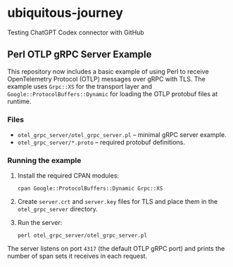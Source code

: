 # ubiquitous-journey
Testing ChatGPT Codex connector with GitHub

## Perl OTLP gRPC Server Example

This repository now includes a basic example of using Perl to receive
OpenTelemetry Protocol (OTLP) messages over gRPC with TLS. The example
uses `Grpc::XS` for the transport layer and `Google::ProtocolBuffers::Dynamic`
for loading the OTLP protobuf files at runtime.

### Files

- `otel_grpc_server/otel_grpc_server.pl` – minimal gRPC server example.
- `otel_grpc_server/*.proto` – required protobuf definitions.

### Running the example

1. Install the required CPAN modules:

   ```shell
   cpan Google::ProtocolBuffers::Dynamic Grpc::XS
   ```

2. Create `server.crt` and `server.key` files for TLS and place them in the
   `otel_grpc_server` directory.

3. Run the server:

   ```shell
   perl otel_grpc_server/otel_grpc_server.pl
   ```

The server listens on port `4317` (the default OTLP gRPC port) and prints the
number of span sets it receives in each request.
